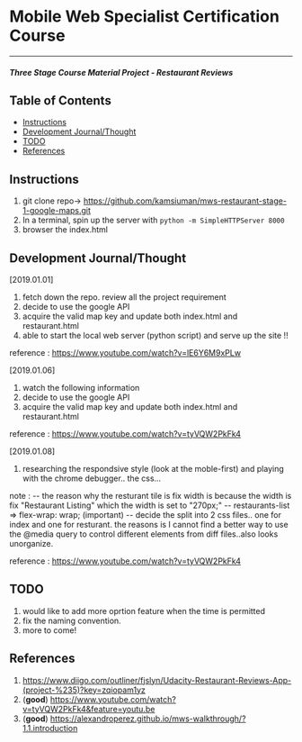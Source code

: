 # Mobile Web Specialist Certification Course

---

#### _Three Stage Course Material Project - Restaurant Reviews_

## Table of Contents

- [Instructions](#instructions)
- [Development Journal/Thought](#dev)
- [TODO](#todo)
- [References](#references)

## Instructions

1. git clone repo-> https://github.com/kamsiuman/mws-restaurant-stage-1-google-maps.git
2. In a terminal, spin up the server with `python -m SimpleHTTPServer 8000`
3. browser the index.html

## Development Journal/Thought

[2019.01.01]

1. fetch down the repo. review all the project requirement
2. decide to use the google API
3. acquire the valid map key and update both index.html and restaurant.html
4. able to start the local web server (python script) and serve up the site !!

reference : https://www.youtube.com/watch?v=lE6Y6M9xPLw

[2019.01.06]

1. watch the following information
2. decide to use the google API
3. acquire the valid map key and update both index.html and restaurant.html

reference : https://www.youtube.com/watch?v=tyVQW2PkFk4

[2019.01.08]

1. researching the respondsive style (look at the moble-first) and playing with the chrome debugger.. the css...

note :
-- the reason why the resturant tile is fix width is because the width is fix "Restaurant Listing" which the width is set to "270px;"
-- restaurants-list => flex-wrap: wrap; (important)
-- decide the split into 2 css files.. one for index and one for resturant. the reasons is I cannot find a better way to use the @media query to control different elements from diff files..also looks unorganize.

reference : https://www.youtube.com/watch?v=tyVQW2PkFk4

## TODO

1. would like to add more oprtion feature when the time is permitted
2. fix the naming convention.
3. more to come!

## References

1. https://www.diigo.com/outliner/fjslyn/Udacity-Restaurant-Reviews-App-(project-%235)?key=zqiopam1yz
2. (**good**) https://www.youtube.com/watch?v=tyVQW2PkFk4&feature=youtu.be
3. (**good**) https://alexandroperez.github.io/mws-walkthrough/?1.1.introduction
